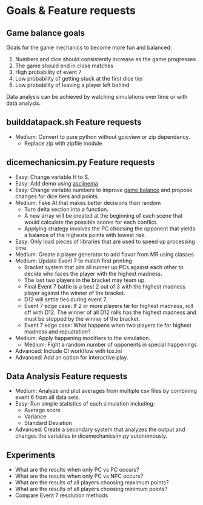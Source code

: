 # Goals & Feature requests

## Game balance goals

Goals for the game mechanics to become more fun and balanced:

1) Numbers and dice should consistently increase as the game progresses
2) The game should end in close matches
3) High probability of event 7
4) Low probability of getting stuck at the first dice tier
5) Low probability of leaving a player left behind

Data analysis can be achieved by watching simulations over time or with data
analysis.

## builddatapack.sh Feature requests

* Medium: Convert to pure python without gpicview or zip dependency.
  * Replace zip with zipfile module

## dicemechanicsim.py Feature requests

* Easy: Change variable H to S.
* Easy: Add demo using [asciinema](https://asciinema.org/)
* Easy: Change variable numbers to improve
  [game balance](https://github.com/TechnologyClassroom/dice-mechanic-sim/blob/master/docs/goals.md#game-balance-goals)
  and propose changes for dice tiers and points.
* Medium: Fake AI that makes better decisions than random
  * Turn delta section into a function.
  * A new array will be created at the beginning of each scene that would
    calculate the possible scores for each conflict.
  * Applying strategy involves the PC choosing the opponent that yields a
    balance of the highests points with lowest risk.
* Easy: Only load pieces of libraries that are used to speed up processing
  time.
* Medium: Create a player generator to add flavor from MR using classes
* Medium: Update Event 7 to match first printing
  * Bracket system that pits all runner up PCs against each other to decide
    who faces the player with the highest madness.
  * The last two players in the bracket may team up.
  * Final Event 7 battle is a best 2 out of 3 with the highest madness
    player against the winner of the bracket.
  * D12 will settle ties during event 7.
  * Event 7 edge case: If 2 or more players tie for highest madness, roll
    off with D12.  The winner of all D12 rolls has the highest madness and
    must be stopped by the winner of the bracket.
  * Event 7 edge case: What happens when two players tie for highest
    madness and repuatation?
* Medium: Apply happening modifiers to the simulation.
  * Medium: Fight a random number of opponents in special happenings
* Advanced: Include CI workflow with tox.ini
* Advanced: Add an option for interactive play.

## Data Analysis Feature requests

* Medium: Analyze and plot averages from multiple csv files by combining event
  6 from all data sets.
* Easy: Run simple statistics of each simulation including:
  * Average score
  * Variance
  * Standard Deviation
* Advanced: Create a secondary system that analyzes the output and changes the
  variables in dicemechanicsim.py autonomously.

## Experiments

* What are the results when only PC vs PC occurs?
* What are the results when only PC vs NPC occurs?
* What are the results of all players choosing maximum points?
* What are the results of all players choosing minimum points?
* Compare Event 7 resolution methods
